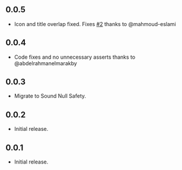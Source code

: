 ## 0.0.5

* Icon and title overlap fixed. Fixes [#2](https://github.com/Bilonik/flashy_tab_bar2/issues/2) thanks to @mahmoud-eslami

## 0.0.4

* Code fixes and no unnecessary asserts thanks to @abdelrahmanelmarakby

## 0.0.3

* Migrate to Sound Null Safety.

## 0.0.2

* Initial release.

## 0.0.1

* Initial release.
